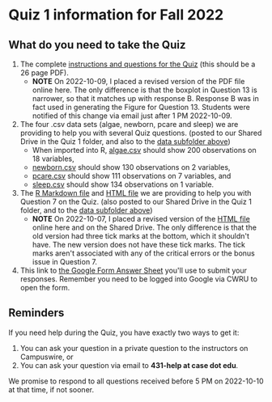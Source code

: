 # Quiz 1 information for Fall 2022

## What do you need to take the Quiz

1. The complete [instructions and questions for the Quiz](431-quiz1.pdf) (this should be a 26 page PDF).
    - **NOTE** On 2022-10-09, I placed a revised version of the PDF file online here. The only difference is that the boxplot in Question 13 is narrower, so that it matches up with response B. Response B was in fact used in generating the Figure for Question 13. Students were notified of this change via email just after 1 PM 2022-10-09.
2. The four .csv data sets (algae, newborn, pcare and sleep) we are providing to help you with several Quiz questions. (posted to our Shared Drive in the Quiz 1 folder, and also to the [data subfolder above](https://github.com/THOMASELOVE/431-quizzes-2022/tree/main/quiz1/data))
    - When imported into R, [algae.csv](data/algae.csv) should show 200 observations on 18 variables,
    - [newborn.csv](data/newborn.csv) should show 130 observations on 2 variables,
    - [pcare.csv](data/pcare.csv) should show 111 observations on 7 variables, and
    - [sleep.csv](data/sleep.csv) should show 134 observations on 1 variable.
3. The [R Markdown file](data/question7_initial.Rmd) and [HTML file](data/question7_resultswewant.html) we are providing to help you with Question 7 on the Quiz. (also posted to our Shared Drive in the Quiz 1 folder, and to the [data subfolder above](https://github.com/THOMASELOVE/431-quizzes-2022/tree/main/quiz1/data))
    - **NOTE** On 2022-10-07, I placed a revised version of the [HTML file](data/question7_resultswewant.html) online here and on the Shared Drive. The only difference is that the old version had three tick marks at the bottom, which it shouldn't have. The new version does not have these tick marks. The tick marks aren't associated with any of the critical errors or the bonus issue in Question 7.
4. This link to [the Google Form Answer Sheet](https://bit.ly/431-2022-quiz1-answer-sheet) you'll use to submit your responses. Remember you need to be logged into Google via CWRU to open the form.

## Reminders

If you need help during the Quiz, you have exactly two ways to get it:

1. You can ask your question in a private question to the instructors on Campuswire, or
2. You can ask your question via email to **431-help at case dot edu**.

We promise to respond to all questions received before 5 PM on 2022-10-10 at that time, if not sooner.

